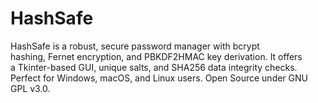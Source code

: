 # HashSafe
HashSafe is a robust, secure password manager with bcrypt hashing, Fernet encryption, and PBKDF2HMAC key derivation. It offers a Tkinter-based GUI, unique salts, and SHA256 data integrity checks. Perfect for Windows, macOS, and Linux users. Open Source under GNU GPL v3.0.
